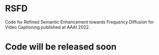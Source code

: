 # RSFD
Code for Refined Semantic Enhancement towards Frequency Diffusion for Video Captioning published at AAAI 2022.

# Code will be released soon
